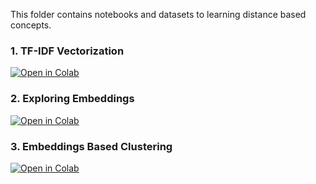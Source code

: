 This folder contains notebooks and datasets to learning distance based concepts.

### 1. TF-IDF Vectorization

[![Open in Colab](https://colab.research.google.com/assets/colab-badge.svg)](https://colab.research.google.com/github/manaranjanp/ISB_MLUL1/blob/main/clustering/text/Content_Based_Recsys_v1.ipynb)

### 2. Exploring Embeddings

[![Open in Colab](https://colab.research.google.com/assets/colab-badge.svg)](https://colab.research.google.com/github/manaranjanp/ISB_MLUL1/blob/main/clustering/text/Exploring_Embeddings_v1.ipynb)

### 3. Embeddings Based Clustering

[![Open in Colab](https://colab.research.google.com/assets/colab-badge.svg)](https://colab.research.google.com/github/manaranjanp/ISB_MLUL1/blob/main/clustering/text/Embeddings_Based_Clustering_v1.ipynb)

